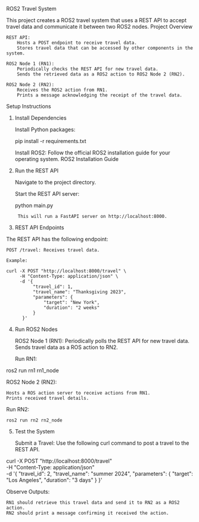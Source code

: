 ROS2 Travel System

This project creates a ROS2 travel system that uses a REST API to accept travel data and communicate it between two ROS2 nodes.
Project Overview

    REST API:
        Hosts a POST endpoint to receive travel data.
        Stores travel data that can be accessed by other components in the system.

    ROS2 Node 1 (RN1):
        Periodically checks the REST API for new travel data.
        Sends the retrieved data as a ROS2 action to ROS2 Node 2 (RN2).

    ROS2 Node 2 (RN2):
        Receives the ROS2 action from RN1.
        Prints a message acknowledging the receipt of the travel data.

Setup Instructions
1. Install Dependencies

    Install Python packages:

    pip install -r requirements.txt

    Install ROS2:
        Follow the official ROS2 installation guide for your operating system.
        ROS2 Installation Guide

2. Run the REST API

    Navigate to the project directory.

    Start the REST API server:

    python main.py

        This will run a FastAPI server on http://localhost:8000.

3. REST API Endpoints

The REST API has the following endpoint:

    POST /travel: Receives travel data.

    Example:

    curl -X POST "http://localhost:8000/travel" \
         -H "Content-Type: application/json" \
         -d '{
              "travel_id": 1,
              "travel_name": "Thanksgiving 2023",
              "parameters": {
                  "target": "New York",
                  "duration": "2 weeks"
              }
          }'

4. Run ROS2 Nodes

    ROS2 Node 1 (RN1):
        Periodically polls the REST API for new travel data.
        Sends travel data as a ROS action to RN2.

    Run RN1:

ros2 run rn1 rn1_node

ROS2 Node 2 (RN2):

    Hosts a ROS action server to receive actions from RN1.
    Prints received travel details.

Run RN2:

    ros2 run rn2 rn2_node

5. Test the System

    Submit a Travel: Use the following curl command to post a travel to the REST API.

curl -X POST "http://localhost:8000/travel" \
    -H "Content-Type: application/json" \
    -d '{
         "travel_id": 2,
         "travel_name": "summer 2024",
         "parameters": {
             "target": "Los Angeles",
             "duration": "3 days"
         }
     }'

Observe Outputs:

    RN1 should retrieve this travel data and send it to RN2 as a ROS2 action.
    RN2 should print a message confirming it received the action.
